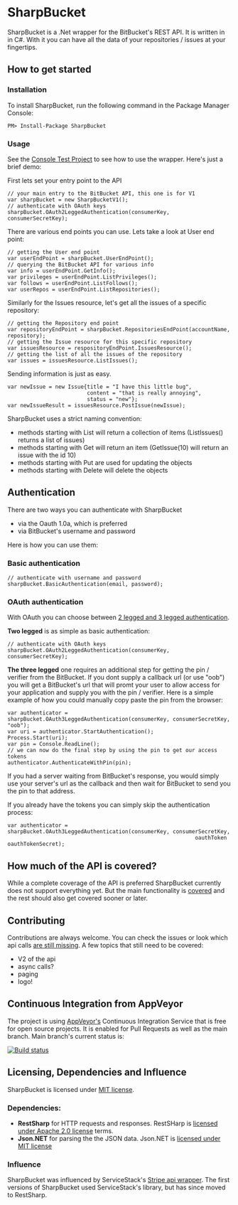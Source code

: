 # SharpBucket
SharpBucket is a .Net wrapper for the BitBucket's REST API. It is written in in C#. With it you can have all the data of your repositories / issues at your fingertips.

## How to get started
### Installation
To install SharpBucket, run the following command in the Package Manager Console:

    PM> Install-Package SharpBucket

### Usage
See the [Console Test Project][1] to see how to use the wrapper. Here's just a brief demo:

First lets set your entry point to the API
```CSharp
// your main entry to the BitBucket API, this one is for V1
var sharpBucket = new SharpBucketV1();
// authenticate with OAuth keys
sharpBucket.OAuth2LeggedAuthentication(consumerKey, consumerSecretKey);
```

There are various end points you can use. Lets take a look at User end point:
```CSharp
// getting the User end point
var userEndPoint = sharpBucket.UserEndPoint();
// querying the BitBucket API for various info
var info = userEndPoint.GetInfo();
var privileges = userEndPoint.ListPrivileges();
var follows = userEndPoint.ListFollows();
var userRepos = userEndPoint.ListRepositories();
```

Similarly for the Issues resource, let's get all the issues of a specific repository:

```CSharp
// getting the Repository end point
var repositoryEndPoint = sharpBucket.RepositoriesEndPoint(accountName, repository);
// getting the Issue resource for this specific repository
var issuesResource = respositoryEndPoint.IssuesResource();
// getting the list of all the issues of the repository
var issues = issuesResource.ListIssues();
```
Sending information is just as easy.

```CSharp
var newIssue = new Issue{title = "I have this little bug", 
                         content = "that is really annoying",
                         status = "new"};
var newIssueResult = issuesResource.PostIssue(newIssue);
```

SharpBucket uses a strict naming convention:
- methods starting with List will return a collection of items (ListIssues() returns a list of issues)
- methods starting with Get will return an item (GetIssue(10) will return an issue with the id 10)
- methods starting with Put are used for updating the objects
- methods starting with Delete will delete the objects

## Authentication
There are two ways you can authenticate with SharpBucket
- via the Oauth 1.0a, which is preferred
- via BitBucket's username and password

Here is how you can use them:
### Basic authentication
```CSharp
// authenticate with username and password
sharpBucket.BasicAuthentication(email, password);
```

### OAuth authentication
With OAuth you can choose between [2 legged and 3 legged authentication](http://cakebaker.42dh.com/2011/01/10/2-legged-vs-3-legged-oauth/).

**Two legged** is as simple as basic authentication:
```CSharp
// authenticate with OAuth keys
sharpBucket.OAuth2LeggedAuthentication(consumerKey, consumerSecretKey);
```
**The three legged** one requires an additional step for getting the pin / verifier from the BitBucket. If you dont supply a callback url (or use "oob") you will get a BitBucket's url that will promt your user to allow access for your application and supply you with the pin / verifier. Here is a simple example of how you could manually copy paste the pin from the browser:
```CSharp
var authenticator = sharpBucket.OAuth3LeggedAuthentication(consumerKey, consumerSecretKey, "oob");
var uri = authenticator.StartAuthentication();
Process.Start(uri);
var pin = Console.ReadLine();
// we can now do the final step by using the pin to get our access tokens
authenticator.AuthenticateWithPin(pin);
```
If you had a server waiting from BitBucket's response, you would simply use your server's url as the callback and then wait for BitBucket to send you the pin to that address.

If you already have the tokens you can simply skip the authentication process:
```CSharp
var authenticator = sharpBucket.OAuth3LeggedAuthentication(consumerKey, consumerSecretKey, 
														   oauthToken oauthTokenSecret);
```

## How much of the API is covered?
While a complete coverage of the API is preferred SharpBucket currently does not support everything yet. But the main functionality is [covered](https://github.com/MitjaBezensek/SharpBucket/blob/master/Coverage.md) and the rest should also get covered sooner or later.

## Contributing
Contributions are always welcome. You can check the issues or look which api calls [are still missing](https://github.com/MitjaBezensek/SharpBucket/blob/master/Coverage.md). A few topics that still need to be covered:
- V2 of the api
- async calls?
- paging
- logo!

## Continuous Integration from AppVeyor
The project is using [AppVeyor's](http://www.appveyor.com/) Continuous Integration
Service that is free for open source projects. It is enabled for Pull Requests as well as the main branch. Main branch's current status is:

[![Build status](https://ci.appveyor.com/api/projects/status/jtlni3j2fq3j6pxy/branch/master)](https://ci.appveyor.com/project/MitjaBezenek/sharpbucket/branch/master)

## Licensing, Dependencies and Influence
SharpBucket is licensed under [MIT license](https://github.com/MitjaBezensek/SharpBucket/blob/master/LICENSE). 

### Dependencies:
- **RestSharp** for HTTP requests and responses. RestSHarp is [licensed under Apache 2.0 license](https://github.com/restsharp/RestSharp/blob/master/LICENSE.txt) terms. 
- **Json.NET** for parsing the the JSON data. Json.NET is [licensed under MIT license](https://raw.githubusercontent.com/JamesNK/Newtonsoft.Json/master/LICENSE.md)

### Influence
SharpBucket was influenced by ServiceStack's [Stripe api wrapper](https://github.com/ServiceStack/Stripe). The first versions of SharpBucket used ServiceStack's library, but has since moved to RestSharp.


  [1]: https://github.com/MitjaBezensek/SharpBucket/blob/master/ConsoleTests/Program.cs
